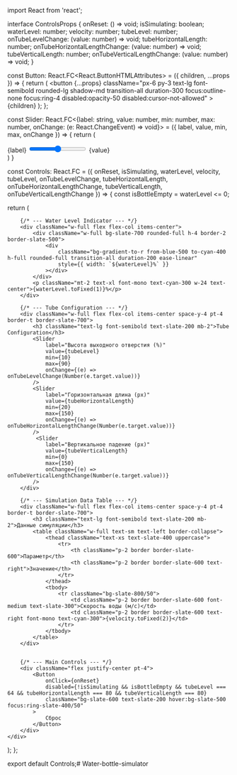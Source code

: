 import React from 'react';

interface ControlsProps {
  onReset: () => void;
  isSimulating: boolean;
  waterLevel: number;
  velocity: number;
  tubeLevel: number;
  onTubeLevelChange: (value: number) => void;
  tubeHorizontalLength: number;
  onTubeHorizontalLengthChange: (value: number) => void;
  tubeVerticalLength: number;
  onTubeVerticalLengthChange: (value: number) => void;
}

const Button: React.FC<React.ButtonHTMLAttributes<HTMLButtonElement>> = ({ children, ...props }) => {
  return (
    <button
      {...props}
      className="px-6 py-3 text-lg font-semibold rounded-lg shadow-md transition-all duration-300 focus:outline-none focus:ring-4 disabled:opacity-50 disabled:cursor-not-allowed"
    >
      {children}
    </button>
  );
};

const Slider: React.FC<{label: string, value: number, min: number, max: number, onChange: (e: React.ChangeEvent<HTMLInputElement>) => void}> = 
({ label, value, min, max, onChange }) => {
  return (
     <div className="w-full flex items-center space-x-4">
        <label className="w-36 text-sm font-medium text-slate-300">{label}</label>
        <input 
            type="range"
            min={min}
            max={max}
            value={value}
            onChange={onChange}
            className="w-full h-2 bg-slate-700 rounded-lg appearance-none cursor-pointer"
        />
        <span className="w-12 text-center font-mono text-cyan-300">{value}</span>
    </div>
  )
}

const Controls: React.FC<ControlsProps> = ({ 
  onReset, 
  isSimulating, 
  waterLevel,
  velocity,
  tubeLevel,
  onTubeLevelChange,
  tubeHorizontalLength,
  onTubeHorizontalLengthChange,
  tubeVerticalLength,
  onTubeVerticalLengthChange
}) => {
  const isBottleEmpty = waterLevel <= 0;

  return (
    <div className="mt-8 flex flex-col items-center space-y-6 w-full max-w-md p-6 bg-slate-800/50 rounded-xl border border-slate-700">
        
        {/* --- Water Level Indicator --- */}
        <div className="w-full flex flex-col items-center">
            <div className="w-full bg-slate-700 rounded-full h-4 border-2 border-slate-500">
                <div 
                    className="bg-gradient-to-r from-blue-500 to-cyan-400 h-full rounded-full transition-all duration-200 ease-linear" 
                    style={{ width: `${waterLevel}%` }}
                ></div>
            </div>
            <p className="mt-2 text-xl font-mono text-cyan-300 w-24 text-center">{waterLevel.toFixed(1)}%</p>
        </div>

        {/* --- Tube Configuration --- */}
        <div className="w-full flex flex-col items-center space-y-4 pt-4 border-t border-slate-700">
            <h3 className="text-lg font-semibold text-slate-200 mb-2">Tube Configuration</h3>
            <Slider 
                label="Высота выходного отверстия (%)"
                value={tubeLevel}
                min={10}
                max={90}
                onChange={(e) => onTubeLevelChange(Number(e.target.value))}
            />
            <Slider 
                label="Горизонтальная длина (px)"
                value={tubeHorizontalLength}
                min={20}
                max={150}
                onChange={(e) => onTubeHorizontalLengthChange(Number(e.target.value))}
            />
             <Slider 
                label="Вертикальное падение (px)"
                value={tubeVerticalLength}
                min={0}
                max={150}
                onChange={(e) => onTubeVerticalLengthChange(Number(e.target.value))}
            />
        </div>

        {/* --- Simulation Data Table --- */}
        <div className="w-full flex flex-col items-center space-y-4 pt-4 border-t border-slate-700">
            <h3 className="text-lg font-semibold text-slate-200 mb-2">Данные симуляции</h3>
            <table className="w-full text-sm text-left border-collapse">
                <thead className="text-xs text-slate-400 uppercase">
                    <tr>
                        <th className="p-2 border border-slate-600">Параметр</th>
                        <th className="p-2 border border-slate-600 text-right">Значение</th>
                    </tr>
                </thead>
                <tbody>
                    <tr className="bg-slate-800/50">
                        <td className="p-2 border border-slate-600 font-medium text-slate-300">Скорость воды (м/с)</td>
                        <td className="p-2 border border-slate-600 text-right font-mono text-cyan-300">{velocity.toFixed(2)}</td>
                    </tr>
                </tbody>
            </table>
        </div>


        {/* --- Main Controls --- */}
        <div className="flex justify-center pt-4">
            <Button
                onClick={onReset}
                disabled={!isSimulating && isBottleEmpty && tubeLevel === 64 && tubeHorizontalLength === 80 && tubeVerticalLength === 80}
                className="bg-slate-600 text-slate-200 hover:bg-slate-500 focus:ring-slate-400/50"
            >
                Сброс
            </Button>
        </div>
    </div>
  );
};

export default Controls;# Water-bottle-simulator
